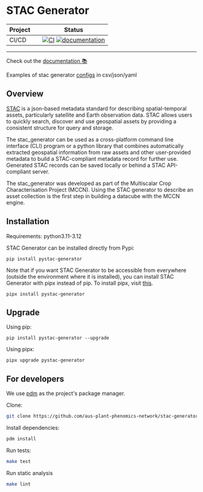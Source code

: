 # STAC Generator

<!-- markdownlint-disable -->
<p align="center">
  <!-- github-banner-start -->
  <!-- github-banner-end -->
</p>
<!-- markdownlint-restore -->

<div align="center">

<!-- prettier-ignore-start -->

| Project |     | Status|
|---------|:----|-------------------------------------------------------------------------------------------------------------------------------------------------------------------------------------------------------------------------------------------------------------------------------------------------------------------------------------------------------------------------------------------------------------------------------------------------------------------------------------------------------------------------------------------------------------------------------------------------------------------------------------------------------------------------------------------------------------------------------------------------------------------------------------------------------------------------------|
| CI/CD   |     | [![CI](https://github.com/aus-plant-phenomics-network/stac-generator/actions/workflows/github-actions.yml/badge.svg)](https://github.com/aus-plant-phenomics-network/stac-generator/actions/workflows/github-actions.yml) [![documentation](https://github.com/aus-plant-phenomics-network/stac-generator/actions/workflows/pages/pages-build-deployment/badge.svg)](https://github.com/aus-plant-phenomics-network/stac-generator/actions/workflows/pages/pages-build-deployment) |

<!-- prettier-ignore-end -->
</div>

<hr>

Check out the [documentation 📚](https://aus-plant-phenomics-network.github.io/stac-generator/)

Examples of stac generator [configs](./example) in csv/json/yaml

## Overview

[STAC](https://stacspec.org/en) is a json-based metadata standard for describing spatial-temporal assets, particularly satellite and Earth observation data. STAC allows users to quickly search, discover and use geospatial assets by providing a consistent structure for query and storage.

The stac_generator can be used as a cross-platform command line interface (CLI) program or a python library that combines automatically extracted geospatial information from raw assets and other user-provided metadata to build a STAC-compliant metadata record for further use. Generated STAC records can be saved locally or behind a STAC API-compliant server.

The stac_generator was developed as part of the Multiscalar Crop Characterisation Project (MCCN). Using the STAC generator to describe an asset collection is the first step in building a datacube with the MCCN engine.

## Installation

Requirements: python3.11-3.12

STAC Generator can be installed directly from Pypi:

``` { .sh }
pip install pystac-generator
```

Note that if you want STAC Generator to be accessible from everywhere (outside the environment where it is installed), you can install STAC Generator with pipx instead of pip. To install pipx, visit [this](https://pipx.pypa.io/stable/installation/).

``` { .sh }
pipx install pystac-generator
```

## Upgrade

Using pip:

``` { .sh}
pip install pystac-generator --upgrade
```

Using pipx:

``` { .sh}
pipx upgrade pystac-generator
```



## For developers

We use [pdm](https://pdm-project.org/en/latest/#installation) as the project's package manager.

Clone:

```bash
git clone https://github.com/aus-plant-phenomics-network/stac-generator.git
```

Install dependencies:

```bash
pdm install
```

Run tests:

```bash
make test
```

Run static analysis

```bash
make lint
```
